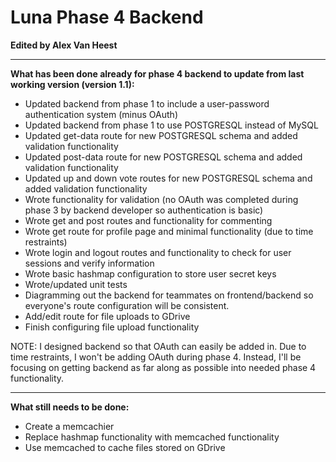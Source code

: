 # Luna Phase 4 Backend

**Edited by Alex Van Heest**

****

**What has been done already for phase 4 backend to update from last working version (version 1.1):**

* Updated backend from phase 1 to include a user-password authentication system (minus OAuth)
* Updated backend from phase 1 to use POSTGRESQL instead of MySQL
* Updated get-data route for new POSTGRESQL schema and added validation functionality
* Updated post-data route for new POSTGRESQL schema and added validation functionality
* Updated up and down vote routes for new POSTGRESQL schema and added validation functionality
* Wrote functionality for validation (no OAuth was completed during phase 3 by backend developer so authentication is basic)
* Wrote get and post routes and functionality for commenting
* Wrote get route for profile page and minimal functionality (due to time restraints)
* Wrote login and logout routes and functionality to check for user sessions and verify information
* Wrote basic hashmap configuration to store user secret keys
* Wrote/updated unit tests
* Diagramming out the backend for teammates on frontend/backend so everyone's route configuration will be consistent.
* Add/edit route for file uploads to GDrive
* Finish configuring file upload functionality

NOTE: I designed backend so that OAuth can easily be added in. Due to time restraints, I won't be adding OAuth during phase 4. Instead, I'll be focusing on getting backend as far along as possible into needed phase 4 functionality.

****

**What still needs to be done:**

* Create a memcachier
* Replace hashmap functionality with memcached functionality
* Use memcached to cache files stored on GDrive
